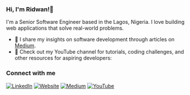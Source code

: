 ### Hi, I'm Ridwan!👋


I'm a Senior Software Engineer based in the Lagos, Nigeria. I love building web applications that solve real-world problems.

* 📝 I share my insights on software development through articles on [Medium](https://medium.com/@ridwanray).
* 🎥 Check out my YouTube channel for tutorials, coding challenges, and other resources for aspiring developers: 



### Connect with me

[![LinkedIn](https://img.shields.io/badge/LinkedIn-0077B5?style=for-the-badge&logo=linkedin&logoColor=white)](https://www.linkedin.com/in/ridwan-yusufa/)
[![Website](https://img.shields.io/badge/My%20Website-1DA1F2?style=for-the-badge&logo=HTML5&logoColor=white)](https://www.ridwanray.com)
[![Medium](https://img.shields.io/badge/Medium-black?style=for-the-badge&logo=medium)](https://medium.com/@ridwanray)
[![YouTube](https://img.shields.io/badge/YouTube-red?style=for-the-badge&logo=youtube&logoColor=white)](https://www.youtube.com/channel/ridwanray)
